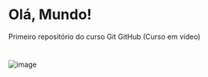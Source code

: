 # Olá, Mundo!
 Primeiro repositório do curso Git GitHub (Curso em vídeo)
 #
 #
![image](https://user-images.githubusercontent.com/92181116/138366940-34e29d8c-3c2f-4aae-95d0-4864b5366210.png)

